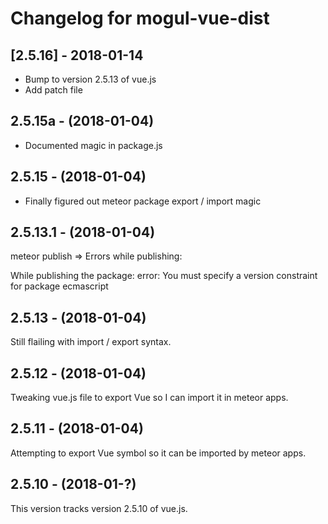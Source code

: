 # Changelog for mogul-vue-dist

## [2.5.16] - 2018-01-14

- Bump to version 2.5.13 of vue.js
- Add patch file

## 2.5.15a - (2018-01-04)

- Documented magic in package.js

## 2.5.15 - (2018-01-04)

- Finally figured out meteor package export / import magic

## 2.5.13.1 - (2018-01-04)

meteor publish
=> Errors while publishing:

While publishing the package:
error: You must specify a version constraint for package ecmascript

## 2.5.13 - (2018-01-04)

Still flailing with import / export syntax.

## 2.5.12 - (2018-01-04)

Tweaking vue.js file to export Vue so I can import it in meteor apps.

## 2.5.11 - (2018-01-04)

Attempting to export Vue symbol so it can be imported by meteor apps.

## 2.5.10 - (2018-01-?)

This version tracks version 2.5.10 of vue.js.

